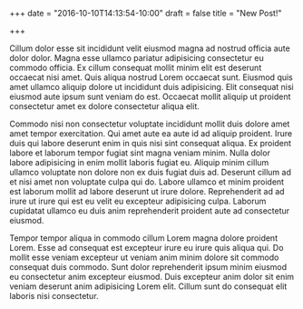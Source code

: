 +++
date = "2016-10-10T14:13:54-10:00"
draft = false
title = "New Post!"

+++

Cillum dolor esse sit incididunt velit eiusmod magna ad nostrud officia aute dolor dolor. Magna esse ullamco pariatur adipisicing consectetur eu commodo officia. Ex cillum consequat mollit minim elit est deserunt occaecat nisi amet. Quis aliqua nostrud Lorem occaecat sunt. Eiusmod quis amet ullamco aliquip dolore ut incididunt duis adipisicing. Elit consequat nisi eiusmod aute ipsum sunt veniam do est. Occaecat mollit aliquip ut proident consectetur amet ex dolore consectetur aliqua elit.

Commodo nisi non consectetur voluptate incididunt mollit duis dolore amet amet tempor exercitation. Qui amet aute ea aute id ad aliquip proident. Irure duis qui labore deserunt enim in quis nisi sint consequat aliqua. Ex proident labore et laborum tempor fugiat sint magna veniam minim. Nulla dolor labore adipisicing in enim mollit laboris fugiat eu. Aliquip minim cillum ullamco voluptate non dolore non ex duis fugiat duis ad. Deserunt cillum ad et nisi amet non voluptate culpa qui do. Labore ullamco et minim proident est laborum mollit ad labore deserunt ut irure dolore. Reprehenderit ad ad irure ut irure qui est eu velit eu excepteur adipisicing culpa. Laborum cupidatat ullamco eu duis anim reprehenderit proident aute ad consectetur eiusmod.

Tempor tempor aliqua in commodo cillum Lorem magna dolore proident Lorem. Esse ad consequat est excepteur irure eu irure quis aliqua qui. Do mollit esse veniam excepteur ut veniam anim minim dolore sit commodo consequat duis commodo. Sunt dolor reprehenderit ipsum minim eiusmod eu consectetur anim excepteur eiusmod. Duis excepteur anim dolor sit enim veniam deserunt anim adipisicing Lorem elit. Cillum sunt do consequat elit laboris nisi consectetur.
